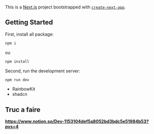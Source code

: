 This is a [Next.js](https://nextjs.org) project bootstrapped with [`create-next-app`](https://nextjs.org/docs/app/api-reference/cli/create-next-app).

## Getting Started

First, install all package:
```bash
npm i
```
ou
```bash
npm install
```

Second, run the development server:

```bash
npm run dev
```

* RainbowKit
* shadcn

## Truc a faire
**https://www.notion.so/Dev-1153104def5a8052bd3bdc5e51984b53?pvs=4**
